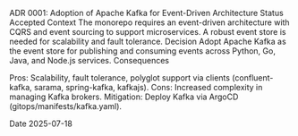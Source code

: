 ADR 0001: Adoption of Apache Kafka for Event-Driven Architecture
Status
Accepted
Context
The monorepo requires an event-driven architecture with CQRS and event sourcing to support microservices. A robust event store is needed for scalability and fault tolerance.
Decision
Adopt Apache Kafka as the event store for publishing and consuming events across Python, Go, Java, and Node.js services.
Consequences

Pros: Scalability, fault tolerance, polyglot support via clients (confluent-kafka, sarama, spring-kafka, kafkajs).
Cons: Increased complexity in managing Kafka brokers.
Mitigation: Deploy Kafka via ArgoCD (gitops/manifests/kafka.yaml).

Date
2025-07-18
